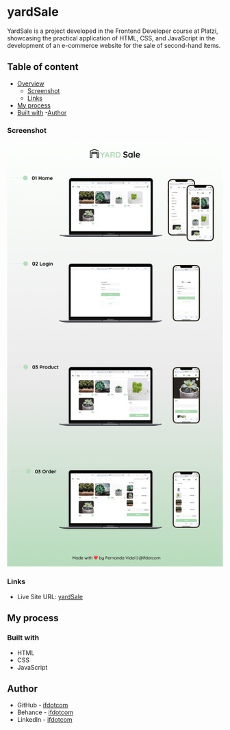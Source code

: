 # yardSale
YardSale is a project developed in the Frontend Developer course at Platzi, showcasing the practical application of HTML, CSS, and JavaScript in the development of an e-commerce website for the sale of second-hand items.
## Table of content
- [Overview](#overview)
  - [Screenshot](#screenshot)
  - [Links](#links)
- [My process](#my-process)
- [Built with](#built-with)
-[Author](#author)
### Screenshot

![](./yardSale-mock.png)

### Links

- Live Site URL: [yardSale](https://ifdotcom.github.io/mars-rover-photos/html/home.html)

## My process

### Built with

- HTML
- CSS
- JavaScript

## Author

- GitHub - [ifdotcom](https://github.com/ifdotcom)
- Behance - [ifdotcom](https://www.behance.net/ifvidal)
- LinkedIn - [ifdotcom](https://www.linkedin.com/in/if-vidal/)
